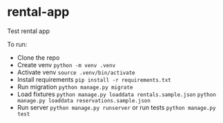 # rental-app
Test rental app

To run:
* Clone the repo
* Create venv `python -m venv .venv`
* Activate venv `source .venv/bin/activate`
* Install requirements `pip install -r requirements.txt`
* Run migration `python manage.py migrate`
* Load fixtures `python manage.py loaddata rentals.sample.json` `python manage.py loaddata reservations.sample.json`
* Run server `python manage.py runserver` or run tests `python manage.py test`
